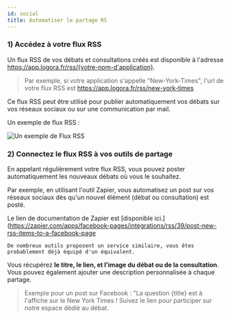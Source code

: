 ```yaml
---
id: social
title: Automatiser le partage RS
---
```


### 1) Accédez à votre flux RSS

Un flux RSS de vos débats et consultations créés est disponible à l'adresse https://app.logora.fr/rss/{votre-nom-d'application}. 

> Par exemple, si votre application s'appelle "New-York-Times", l'url de votre flux RSS est https://app.logora.fr/rss/new-york-times

Ce flux RSS peut être utilisé pour publier automatiquement vos débats sur vos réseaux sociaux ou sur une communication par mail. 

Un exemple de flux RSS :

![Un exemple de Flux RSS](/img/rss.png)


### 2) Connectez le flux RSS à vos outils de partage

En appelant régulièrement votre flux RSS, vous pouvez poster automatiquement les nouveaux débats où vous le souhaitez. 

Par exemple, en utilisant l'outil Zapier, vous automatisez un post sur vos réseaux sociaux dès qu'un nouvel élément (débat ou consultation) est posté. 

Le lien de documentation de Zapier est [disponible ici.](https://zapier.com/apps/facebook-pages/integrations/rss/39/post-new-rss-items-to-a-facebook-page

`De nombreux outils proposent un service similaire, vous êtes probablement déjà équipé d'un équivalent.`

Vous récupérez **le titre, le lien, et l'image du débat ou de la consultation**. 
Vous pouvez également ajouter une description personnalisée à chaque partage. 

> Exemple pour un post sur Facebook : "La question {title} est à l'affiche sur le New York Times ! Suivez le lien pour participer sur notre espace dédié au débat.
